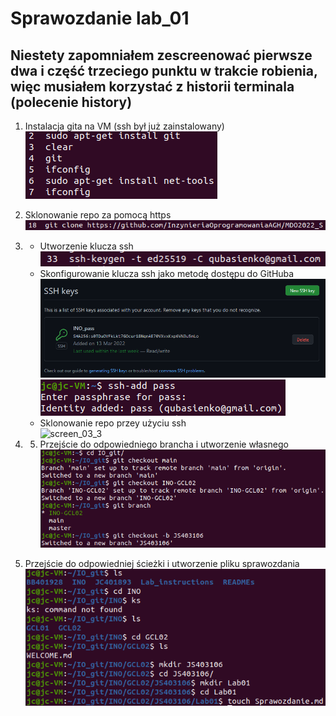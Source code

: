 # Sprawozdanie lab_01

## Niestety zapomniałem zescreenować pierwsze dwa i część trzeciego punktu w trakcie robienia, więc musiałem korzystać z historii terminala (polecenie history)

1. Instalacja gita na VM (ssh był już zainstalowany) \
    ![screen_01](./screen_01_01.png)
    
2. Sklonowanie repo za pomocą https\
    ![screen_02](./screen_02.png)
3. 
    + Utworzenie klucza ssh \
    ![screen_03_1](./screen_03_01.png)
    + Skonfigurowanie klucza ssh jako metodę dostępu do GitHuba\
    ![screen_03_2](./screen_03_02_1.png)
    ![screen_03_2](./screen_03_02_2.png)
    + Sklonowanie repo przey użyciu ssh\
    ![screen_03_3](./screen_003.png)
4. 5. Przejście do odpowiedniego brancha i utworzenie własnego\
    ![screen_05](./screen_05.png)
6. Przejście do odpowiedniej ścieżki i utworzenie pliku sprawozdania\
    ![screen_06](./screen_06.png)